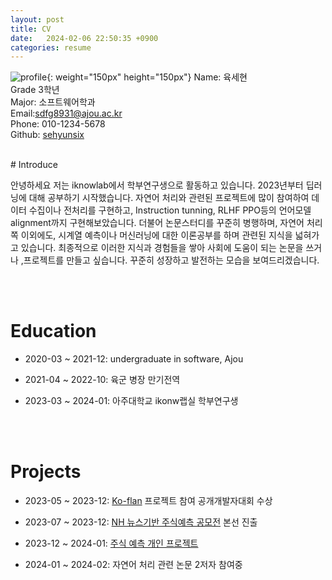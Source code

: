 ```yaml
---
layout: post
title: CV
date:   2024-02-06 22:50:35 +0900
categories: resume
---
```



![profile](../../../../.././profile_image.jpeg){: weight="150px" height="150px"}  Name: 육세현 <br/>Grade 3학년 <br/>Major: 소프트웨어학과 <br/>Email:sdfg8931@ajou.ac.kr <br/>Phone: 010-1234-5678 <br/>Github: [sehyunsix](https://github.com/sehyunsix)

<br/>
# Introduce

 안녕하세요 저는 iknowlab에서 학부연구생으로 활동하고 있습니다. 2023년부터 딥러닝에 대해 공부하기 시작했습니다. 자연어 처리와 관련된 프로젝트에 많이 참여하여 데이터 수집이나 전처리를 구현하고, Instruction tunning, RLHF PPO등의 언어모델 alignment까지 구현해보았습니다. 더불어 논문스터디를 꾸준히 병행하며, 자연어 처리쪽 이외에도, 시계열 예측이나 머신러닝에 대한 이론공부를 하며 관련된 지식을 넓혀가고 있습니다. 최종적으로 이러한 지식과 경험들을 쌓아 사회에 도움이 되는 논문을 쓰거나 ,프로젝트를 만들고 싶습니다. 꾸준히 성장하고 발전하는 모습을 보여드리겠습니다.

<br/>
<br/>

# Education

- 2020-03 ~ 2021-12: undergraduate in software, Ajou

- 2021-04 ~ 2022-10: 육군 병장 만기전역

- 2023-03 ~ 2024-01: 아주대학교 ikonw랩실 학부연구생


<br/>
<br/>

# Projects

- 2023-05 ~ 2023-12: [Ko-flan](https://github.com/iKnowLab-Projects/ko-flan) 프로젝트 참여 공개개발자대회 수상

- 2023-07 ~ 2023-12: [NH 뉴스기반 주식예측 공모전](https://dacon.io/competitions/official/236145/codeshare/8948?page=1&dtype=random) 본선 진출

- 2023-12 ~ 2024-01: [주식 예측 개인 프로젝트](https://github.com/sehyunsix/Stock_Prediction.git)

- 2024-01 ~ 2024-02: 자연어 처리 관련 논문 2저자 참여중


<br/>
<br/>

